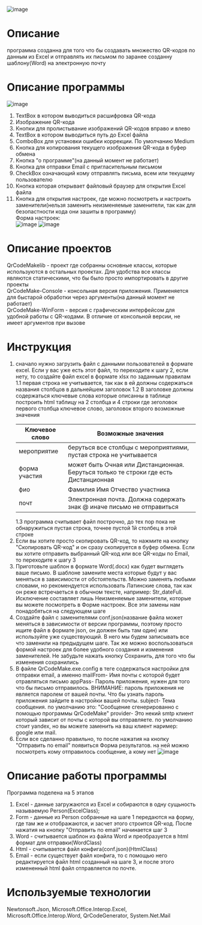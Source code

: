 ![image](https://github.com/Mark65537/QrCodeMake/blob/master/screens/main.png)
# Описание 
программа созданна для того что бы создавать множество QR-кодов 
по данным из Excel 
и отправлять их письмом по заранее созданну шаблону(Word) на электронную почту 

# Описание программы

![image](https://github.com/Mark65537/QrCodeMake/blob/master/screens/mainDesc.png)

1. TextBox в котором выводиться расшифровка QR-кода
2. Изображение QR-кода
3. Кнопки для пролистывание изображений QR-кодов вправо и влево
4. TextBox в котором выводиться путь до Excel файла
5. ComboBox для установки ошибки коррекции. По умолчанию Medium
6. Кнопка для копирования текущего изображения QR-кода в буфер обмена
7. Кнопка "о программе"(на данный момент не работает)
8. Кнопка для отправки Email с пригласительным письмом
9. CheckBox означающий кому отправлять письма, всем или текущему пользователю
10. Кнопка которая открывает файловый браузер для открытия Excel файла
11. Кнопка для открытия настроек, где можно посмотреть и настроить заменители(нельзя заменить неизменяемые заменители, так как для безопастности кода они зашиты в программу)<br>
Форма настроек:<br>
![image](https://github.com/Mark65537/QrCodeMake/blob/master/screens/OptionForm.png) ![image](https://github.com/Mark65537/QrCodeMake/blob/master/screens/OptionForm2.png)
# Описание проектов
QrCodeMakelib - проект где собранны основные классы, которые используются в остальных проектах. Для удобства
все классы являются статическими, что бы было просто импортировать в другие проекты<br>
QrCodeMake-Console - консольная версия приложения. Применяется для быстарой обработки через аргументы(на данный момент не работает)<br>
QrCodeMake-WinForm - версия c графическим интерфейсом для удобной работы с QR-кодами.
В отличие от консольной версии, не имеет аргументов при вызове<br>

# Инструкция

1. сначало нужно загрузить файл с данными пользователей в формате excel. Если у вас уже есть этот файл,
то переходите к шагу 2, если нету, то создайте файл excel в формате xlsx по заданным правилам
	1.1 первая строка не учитывается, так как в ей должны содержаться названия столбцов в дальнейшем заголовок
	1.2 В заголовке должны содержаться ключевые слова которые описанны в таблице
		построить html таблицу на 2 столбца и 4 строки где зеголовок первого столбца ключевое слово, заголовок второго возможные значения
		<table> 
		<thead> 
			<tr> 
				<th>Ключевое слово</th> <th>Возможные значения</th> 
			</tr> 
		</thead> 
		<tbody> 
			<tr> 
				<td>мероприятие</td> <td>беруться все столбцы с мероприятиями, пустая строка не учитывается</td> 
			</tr> 
			<tr> 
				<td>форма участия</td> <td>может быть Очная
 				или Дистанционная. Беруться только те строки где есть Дистанционная</td> 
			</tr> 
			<tr> 
				<td>фио</td> <td>Фамилия Имя Отчество участника</td> 
			</tr> 
			<tr> 
				<td>почт</td> <td>Электронная почта. Должна содержать знак @ иначе письмо не отправиться</td> 
			</tr>
		</tbody> 
		</table> 
	1.3 программа считывает файл построчно, до тех пор пока не обнаружиться пустая строка, точнее пустой 1й столбец в этой строке
2. Если вы хотите просто скопировать QR-код, то нажмите на кнопку "Скопировать QR-код" 
и он сразу скопируется в буфер обмена. Если вы хотите отправить выбранный QR-код или все QR-коды по Email,
то переходите к шагу 3
3. Приготовьте шаблон в формате Word(.docx) как будет выглядеть ваше письмо. В шаблоне замените места которые 
будут у вас меняться в зависимости от обстоятельств. Можно заменять любыми словами, но рекомендуется 
использовать Латинские слова, так как он реже встречаеться в обычном тексте, например: Str_dateFull. Исключение 
составляет лишь Неизменяемые заменители, которые вы можете посмотреть в Форме настроек. Все эти замены нам понадобяться 
на следующем шаге
4. Создайте файл с заменителями conf.json(название файла может меняться в зависимости от версии программы, поэтому просто ищите файл в формате json, он должен быть там один) или используйте уже существующий. В него мы будем записывать все что 
заменили на предыдущем шаге. Так же можно воспользоваться формой настроек для более удобного создания и изменения заменителей. Не забудьте нажать кнопку Сохранить, для того что бы изменения сохранились 
5. В файле QrCodeMake.exe.config в теге <userSettings> содержаться настройки для отправки email, а именно
mailFrom- Имя почты с которой будет отравляться письмо
appPass- Пароль приложения, нужен для того что бы письмо отправилось. ВНИМАНИЕ: пароль приложения не является 
паролем от вашей почты. Что бы узнать пароль приложения зайдите в настройки вашей почты.
subject- Тема сообщения. по умолчанию это: "Сообщение сгенерированно с помощью программы QrCodeMake"
provider- Это некий smtp клиент который зависит от почты с которой вы отправляете.
по умолчанию стоит yandex, но вы можете заменить на ваш клиент наример: google или mail.
6. Если все сделанно правильно, то после нажатия на кнопку "Отправить по email" появиться Форма результатов. на ней можно посмотреть кому отправилось сообщение, а кому нет 
![image](https://github.com/Mark65537/QrCodeMake/blob/master/screens/resultForm.png)

# Описание работы программы
Программа поделена на 5 этапов<br>
1. Excel - данные загружаются из Excel и собираются в одну сущьность называемую Person(ExcelClass);
2. Form - данные из Person собранные на шаге 1 передаются на форму, где там же и отображаются, и засчет этого
строится QR-код. После нажатия на кнопку "Отправить по email" начинается шаг 3
3. Word - считывается шаблон из файла Word и преобразуется в html формат для отправки(WordClass)
4. Html - считывается файл конфига(conf.json)(HtmlClass)
5. Email - если существует файл конфига, то с помощью него редактируется файл html созданный на шаге 3, 
и после этого измененный html файл отправляется по почте.

# Используемые технологии
Newtonsoft.Json, Microsoft.Office.Interop.Excel, Microsoft.Office.Interop.Word, QrCodeGenerator, System.Net.Mail